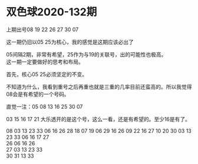 # 双色球2020-132期

上期出号08 19 22 26 27 30 07

这一期仍旧以05 25为核心，我的感觉是这期应该必出了

05间隔2期，非常有希望，25作为与19的关联号，出的可能性也极高。  
这一期一定要做好的思考和布局。

首先，核心05 25必须坚定的不变。

不知道为什么，我看到重号之后再重也就是三重的几率目前还蛮高的。所以我觉得08会是有希望的一个号码。  

直觉一注：05 08 13 16 25 30 07

03 15 16 17 21 大乐透开的是这个号，这么一看，还是有希望的。至少16是有了。



08    03 13 23 33 06 16 26    28 18 07
19    06 29 16 26    09
22    16 27 10 20 30 03 13 23 33 06 16 17 27  
26    06 16 26  
27    03 13 23 33  
30    31 13 33    